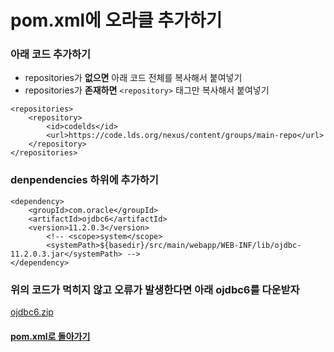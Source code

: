 # pom.xml에 오라클 추가하기
### 아래 코드 추가하기

- repositories가 **없으면** 아래 코드 전체를 복사해서 붙여넣기
- repositories가 **존재하면** `<repository>` 태그만 복사해서 붙여넣기
	
```
<repositories>
	<repository>
	    <id>codelds</id>
	    <url>https://code.lds.org/nexus/content/groups/main-repo</url>
	</repository>
</repositories>	
```
### denpendencies 하위에 추가하기
```
<dependency>
    <groupId>com.oracle</groupId>
    <artifactId>ojdbc6</artifactId>
    <version>11.2.0.3</version>
        <!-- <scope>system</scope>
        <systemPath>${basedir}/src/main/webapp/WEB-INF/lib/ojdbc-11.2.0.3.jar</systemPath> -->
</dependency>
```
### 위의 코드가 먹히지 않고 오류가 발생한다면 아래 ojdbc6를 다운받자
[ojdbc6.zip](https://github.com/yeolim2518/limRemote/files/2623006/ojdbc6.zip)

#### [pom.xml로 돌아가기](../pom.xml.md)

